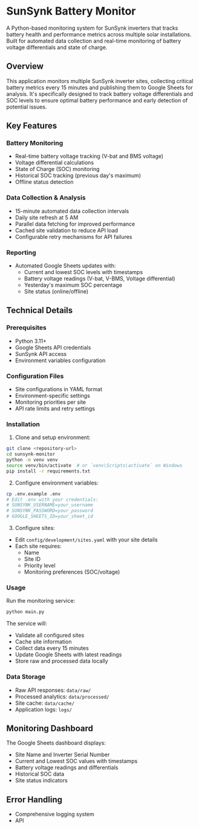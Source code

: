 # SunSynk Battery Monitor

A Python-based monitoring system for SunSynk inverters that tracks battery health and performance metrics across multiple solar installations. Built for automated data collection and real-time monitoring of battery voltage differentials and state of charge.

## Overview

This application monitors multiple SunSynk inverter sites, collecting critical battery metrics every 15 minutes and publishing them to Google Sheets for analysis. It's specifically designed to track battery voltage differentials and SOC levels to ensure optimal battery performance and early detection of potential issues.

## Key Features

### Battery Monitoring
- Real-time battery voltage tracking (V-bat and BMS voltage)
- Voltage differential calculations
- State of Charge (SOC) monitoring
- Historical SOC tracking (previous day's maximum)
- Offline status detection

### Data Collection & Analysis
- 15-minute automated data collection intervals
- Daily site refresh at 5 AM
- Parallel data fetching for improved performance
- Cached site validation to reduce API load
- Configurable retry mechanisms for API failures

### Reporting
- Automated Google Sheets updates with:
  - Current and lowest SOC levels with timestamps
  - Battery voltage readings (V-bat, V-BMS, Voltage differential)
  - Yesterday's maximum SOC percentage
  - Site status (online/offline)

## Technical Details

### Prerequisites
- Python 3.11+
- Google Sheets API credentials
- SunSynk API access
- Environment variables configuration

### Configuration Files
- Site configurations in YAML format
- Environment-specific settings
- Monitoring priorities per site
- API rate limits and retry settings

### Installation

1. Clone and setup environment:
```bash
git clone <repository-url>
cd sunsynk-monitor
python -m venv venv
source venv/bin/activate  # or `venv\Scripts\activate` on Windows
pip install -r requirements.txt
```

2. Configure environment variables:
```bash
cp .env.example .env
# Edit .env with your credentials:
# SUNSYNK_USERNAME=your_username
# SUNSYNK_PASSWORD=your_password
# GOOGLE_SHEETS_ID=your_sheet_id
```

3. Configure sites:
- Edit `config/development/sites.yaml` with your site details
- Each site requires:
  - Name
  - Site ID
  - Priority level
  - Monitoring preferences (SOC/voltage)

### Usage

Run the monitoring service:
```bash
python main.py
```

The service will:
- Validate all configured sites
- Cache site information
- Collect data every 15 minutes
- Update Google Sheets with latest readings
- Store raw and processed data locally

### Data Storage
- Raw API responses: `data/raw/`
- Processed analytics: `data/processed/`
- Site cache: `data/cache/`
- Application logs: `logs/`

## Monitoring Dashboard

The Google Sheets dashboard displays:
- Site Name and Inverter Serial Number
- Current and Lowest SOC values with timestamps
- Battery voltage readings and differentials
- Historical SOC data
- Site status indicators

## Error Handling
- Comprehensive logging system
- API